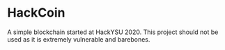 # HackCoin

A simple blockchain started at HackYSU 2020.
This project should not be used as it is extremely vulnerable and barebones.
